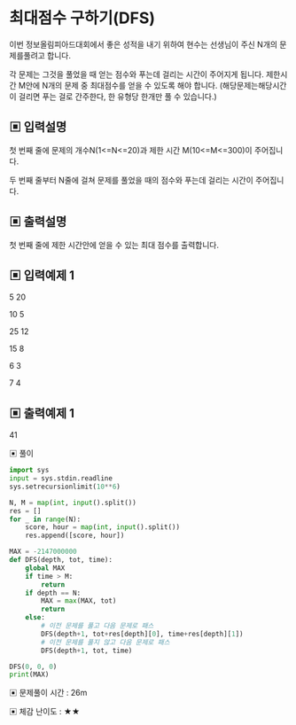 # 최대점수 구하기(DFS)

이번 정보올림피아드대회에서 좋은 성적을 내기 위하여 현수는 선생님이 주신 N개의 문제를풀려고 합니다. 

각 문제는 그것을 풀었을 때 얻는 점수와 푸는데 걸리는 시간이 주어지게 됩니다. 제한시간 M안에 N개의 문제 중 최대점수를 얻을 수 있도록 해야 합니다. (해당문제는해당시간이 걸리면 푸는 걸로 간주한다, 한 유형당 한개만 풀 수 있습니다.)

## ▣ 입력설명

첫 번째 줄에 문제의 개수N(1<=N<=20)과 제한 시간 M(10<=M<=300)이 주어집니다.

두 번째 줄부터 N줄에 걸쳐 문제를 풀었을 때의 점수와 푸는데 걸리는 시간이 주어집니다.

## ▣ 출력설명

첫 번째 줄에 제한 시간안에 얻을 수 있는 최대 점수를 출력합니다.

## ▣ 입력예제 1

5 20

10 5

25 12

15 8

6 3

7 4

## ▣ 출력예제 1

41

▣ 풀이

```python
import sys
input = sys.stdin.readline
sys.setrecursionlimit(10**6)

N, M = map(int, input().split())
res = []
for _ in range(N):
    score, hour = map(int, input().split())
    res.append([score, hour])

MAX = -2147000000
def DFS(depth, tot, time):
    global MAX
    if time > M:
        return
    if depth == N:
        MAX = max(MAX, tot)
        return
    else:
        # 이전 문제를 풀고 다음 문제로 패스
        DFS(depth+1, tot+res[depth][0], time+res[depth][1])
        # 이전 문제를 풀지 않고 다음 문제로 패스
        DFS(depth+1, tot, time)

DFS(0, 0, 0)
print(MAX)
```

▣ 문제풀이 시간 : 26m

▣ 체감 난이도 : ★★

